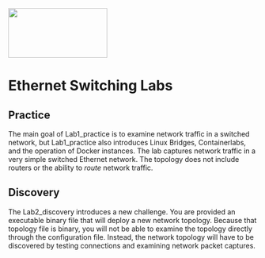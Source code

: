 <img src="https://www.tamusa.edu/brandguide/jpeglogos/tamusa_final_logo_bw1.jpg" width="200" height="100"> 

# Ethernet Switching Labs
## Practice
The main goal of Lab1_practice is to examine network traffic in a switched network, but Lab1_practice also introduces Linux Bridges, Containerlabs, and the operation of Docker instances. The lab captures network traffic in a very simple switched Ethernet network. The topology does not include routers or the ability to *route* network traffic.
## Discovery
The Lab2_discovery introduces a new challenge. You are provided an executable binary file that will deploy a new network topology. Because that topology file is binary, you will not be able to examine the topology directly through the configuration file. Instead, the network topology will have to be discovered by testing connections and examining network packet captures. 
